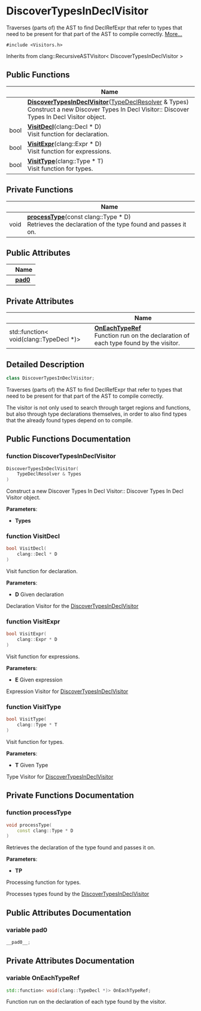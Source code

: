 # DiscoverTypesInDeclVisitor



Traverses (parts of) the AST to find DeclRefExpr that refer to types that need to be present for that part of the AST to compile correctly.  [More...](#detailed-description)


`#include <Visitors.h>`

Inherits from clang::RecursiveASTVisitor< DiscoverTypesInDeclVisitor >

## Public Functions

|                | Name           |
| -------------- | -------------- |
| | **[DiscoverTypesInDeclVisitor](../Classes/classDiscoverTypesInDeclVisitor.md#function-discovertypesindeclvisitor)**([TypeDeclResolver](../Classes/classTypeDeclResolver.md) & Types)<br>Construct a new Discover Types In Decl Visitor:: Discover Types In Decl Visitor object.  |
| bool | **[VisitDecl](../Classes/classDiscoverTypesInDeclVisitor.md#function-visitdecl)**(clang::Decl * D)<br>Visit function for declaration.  |
| bool | **[VisitExpr](../Classes/classDiscoverTypesInDeclVisitor.md#function-visitexpr)**(clang::Expr * D)<br>Visit function for expressions.  |
| bool | **[VisitType](../Classes/classDiscoverTypesInDeclVisitor.md#function-visittype)**(clang::Type * T)<br>Visit function for types.  |

## Private Functions

|                | Name           |
| -------------- | -------------- |
| void | **[processType](../Classes/classDiscoverTypesInDeclVisitor.md#function-processtype)**(const clang::Type * D)<br>Retrieves the declaration of the type found and passes it on.  |

## Public Attributes

|                | Name           |
| -------------- | -------------- |
| | **[__pad0__](../Classes/classDiscoverTypesInDeclVisitor.md#variable-__pad0__)**  |

## Private Attributes

|                | Name           |
| -------------- | -------------- |
| std::function< void(clang::TypeDecl *)> | **[OnEachTypeRef](../Classes/classDiscoverTypesInDeclVisitor.md#variable-oneachtyperef)** <br>Function run on the declaration of each type found by the visitor.  |

## Detailed Description

```cpp linenums="1"
class DiscoverTypesInDeclVisitor;
```

Traverses (parts of) the AST to find DeclRefExpr that refer to types that need to be present for that part of the AST to compile correctly. 

The visitor is not only used to search through target regions and functions, but also through type declarations themselves, in order to also find types that the already found types depend on to compile. 

## Public Functions Documentation

### function DiscoverTypesInDeclVisitor

```cpp linenums="1"
DiscoverTypesInDeclVisitor(
    TypeDeclResolver & Types
)
```

Construct a new Discover Types In Decl Visitor:: Discover Types In Decl Visitor object. 

**Parameters**: 

  * **Types** 


### function VisitDecl

```cpp linenums="1"
bool VisitDecl(
    clang::Decl * D
)
```

Visit function for declaration. 

**Parameters**: 

  * **D** Given declaration 


Declaration Visitor for the [DiscoverTypesInDeclVisitor](../Classes/classDiscoverTypesInDeclVisitor.md)


### function VisitExpr

```cpp linenums="1"
bool VisitExpr(
    clang::Expr * D
)
```

Visit function for expressions. 

**Parameters**: 

  * **E** Given expression 


Expression Visitor for [DiscoverTypesInDeclVisitor](../Classes/classDiscoverTypesInDeclVisitor.md)


### function VisitType

```cpp linenums="1"
bool VisitType(
    clang::Type * T
)
```

Visit function for types. 

**Parameters**: 

  * **T** Given Type 


Type Visitor for [DiscoverTypesInDeclVisitor](../Classes/classDiscoverTypesInDeclVisitor.md)


## Private Functions Documentation

### function processType

```cpp linenums="1"
void processType(
    const clang::Type * D
)
```

Retrieves the declaration of the type found and passes it on. 

**Parameters**: 

  * **TP** 


Processing function for types.

Processes types found by the [DiscoverTypesInDeclVisitor](../Classes/classDiscoverTypesInDeclVisitor.md)


## Public Attributes Documentation

### variable __pad0__

```cpp linenums="1"
__pad0__;
```


## Private Attributes Documentation

### variable OnEachTypeRef

```cpp linenums="1"
std::function< void(clang::TypeDecl *)> OnEachTypeRef;
```

Function run on the declaration of each type found by the visitor. 


